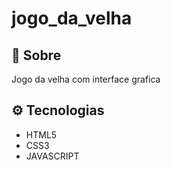 # jogo_da_velha

## 🔖 Sobre

Jogo da velha com interface grafica

## ⚙ Tecnologias

- HTML5
- CSS3
- JAVASCRIPT

